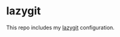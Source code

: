 # lazygit

This repo includes my [lazygit](https://github.com/jesseduffield/lazygit) configuration.

